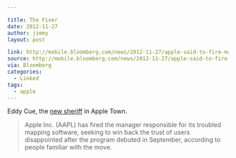 ```yaml
---

title: The Fixer
date: 2012-11-27
author: jimmy
layout: post

link: http://mobile.bloomberg.com/news/2012-11-27/apple-said-to-fire-maps-manager-after-flaws-hurt-iphone-5-debut.html
source: http://mobile.bloomberg.com/news/2012-11-27/apple-said-to-fire-maps-manager-after-flaws-hurt-iphone-5-debut.html
via: Bloomberg
categories:
  - Linked
tags:
  - apple
---
```


Eddy Cue, the [new sheriff](http://mobile.bloomberg.com/news/2012-11-27/apple-said-to-fire-maps-manager-after-flaws-hurt-iphone-5-debut.html) in Apple Town.

  

> Apple Inc. (AAPL) has fired the manager responsible for its troubled mapping software, seeking to win back the trust of users disappointed after the program debuted in September, according to people familiar with the move.
 
